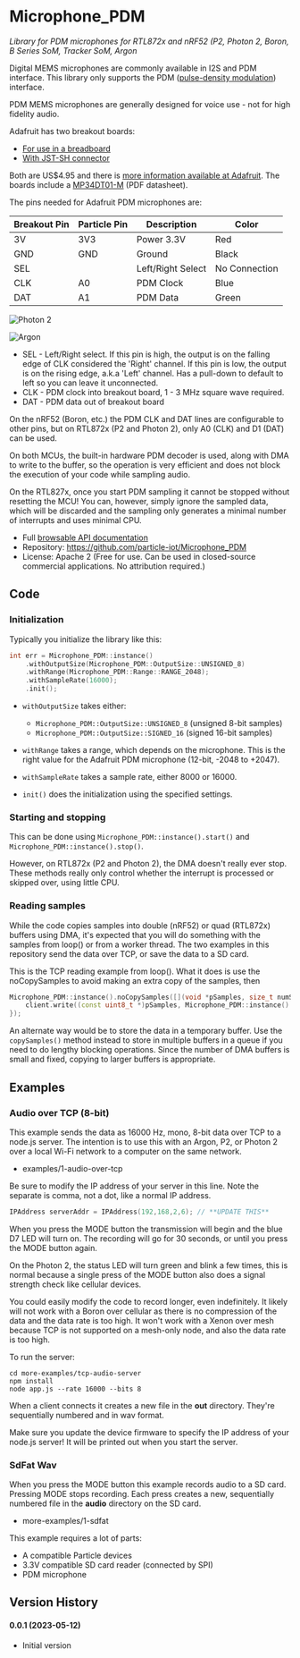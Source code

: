 # Microphone_PDM

*Library for PDM microphones for RTL872x and nRF52 (P2, Photon 2, Boron, B Series SoM, Tracker SoM, Argon*

Digital MEMS microphones are commonly available in I2S and PDM interface. This library only supports the 
PDM ([pulse-density modulation](https://en.wikipedia.org/wiki/Pulse-density_modulation)) interface. 

PDM MEMS microphones are generally designed for voice use - not for high fidelity audio. 

Adafruit has two breakout boards:

- [For use in a breadboard](https://www.adafruit.com/product/3492) 
- [With JST-SH connector](https://www.adafruit.com/product/4346)

Both are US$4.95 and there is [more information available at Adafruit](https://learn.adafruit.com/adafruit-pdm-microphone-breakout/). The boards include a [MP34DT01-M](https://cdn-learn.adafruit.com/assets/assets/000/049/977/original/MP34DT01-M.pdf) (PDF datasheet).

The pins needed for Adafruit PDM microphones are:

| Breakout Pin | Particle Pin | Description | Color |
| --- | --- | --- | --- |
| 3V | 3V3 | Power 3.3V | Red |
| GND | GND | Ground | Black |
| SEL | | Left/Right Select | No Connection |
| CLK | A0 | PDM Clock | Blue | 
| DAT | A1 | PDM Data | Green | 

![Photon 2](images/photon2.png)

![Argon](images/argon.png)

- SEL - Left/Right select. If this pin is high, the output is on the falling edge of CLK considered the 'Right' channel. If this pin is low, the output is on the rising edge, a.k.a 'Left' channel. Has a pull-down to default to left so you can leave it unconnected.
- CLK - PDM clock into breakout board, 1 - 3 MHz square wave required.
- DAT - PDM data out of breakout board

On the nRF52 (Boron, etc.) the PDM CLK and DAT lines are configurable to other pins, but on RTL872x (P2 and Photon 2), only A0 (CLK) and D1 (DAT) can be used.

On both MCUs, the built-in hardware PDM decoder is used, along with DMA to write to the buffer, so the operation is 
very efficient and does not block the execution of your code while sampling audio.

On the RTL827x, once you start PDM sampling it cannot be stopped without resetting the MCU! You can, however, simply ignore the sampled data, which will be discarded and the sampling only generates a minimal number of interrupts and uses minimal CPU.

- Full [browsable API documentation](https://particle-iot.github.io/Microphone_PDM/)
- Repository: https://github.com/particle-iot/Microphone_PDM
- License: Apache 2 (Free for use. Can be used in closed-source commercial applications. No attribution required.)

## Code

### Initialization

Typically you initialize the library like this:

```cpp
int err = Microphone_PDM::instance()
    .withOutputSize(Microphone_PDM::OutputSize::UNSIGNED_8)
    .withRange(Microphone_PDM::Range::RANGE_2048);
    .withSampleRate(16000);
    .init();
```    

- `withOutputSize` takes either:
  - `Microphone_PDM::OutputSize::UNSIGNED_8` (unsigned 8-bit samples)
  - `Microphone_PDM::OutputSize::SIGNED_16` (signed 16-bit samples)

- `withRange` takes a range, which depends on the microphone. This is the right value for the Adafruit PDM microphone (12-bit, -2048 to +2047).

- `withSampleRate` takes a sample rate, either 8000 or 16000. 

- `init()` does the initialization using the specified settings.

### Starting and stopping

This can be done using `Microphone_PDM::instance().start()` and `Microphone_PDM::instance().stop()`.

However, on RTL872x (P2 and Photon 2), the DMA doesn't really ever stop. These methods really only control whether the interrupt is 
processed or skipped over, using little CPU. 

### Reading samples

While the code copies samples into double (nRF52) or quad (RTL872x) buffers using DMA, it's expected that you will do something with 
the samples from loop() or from a worker thread. The two examples in this repository send the data over TCP, or save the data to a SD card.

This is the TCP reading example from loop(). What it does is use the noCopySamples to avoid making an extra copy of the samples, then 

```cpp
Microphone_PDM::instance().noCopySamples([](void *pSamples, size_t numSamples) {
    client.write((const uint8_t *)pSamples, Microphone_PDM::instance().getBufferSizeInBytes());
});
```

An alternate way would be to store the data in a temporary buffer. Use the `copySamples()` method instead to store in multiple buffers in a queue if you need to do 
lengthy blocking operations. Since the number of DMA buffers is small and fixed, copying to larger buffers is appropriate.


## Examples

### Audio over TCP (8-bit)

This example sends the data as 16000 Hz, mono, 8-bit data over TCP to a node.js server. The intention is to use this with an Argon, P2, or Photon 2 over a local Wi-Fi network to a computer on the same network.

- examples/1-audio-over-tcp

Be sure to modify the IP address of your server in this line. Note the separate is comma, not a dot, like a normal IP address.

```cpp
IPAddress serverAddr = IPAddress(192,168,2,6); // **UPDATE THIS**
```

When you press the MODE button the transmission will begin and the blue D7 LED will turn on. The recording will go for 30 seconds, or until you press the MODE button again. 

On the Photon 2, the status LED will turn green and blink a few times, this is normal because a single press of the MODE button also does a signal strength check like cellular devices.

You could easily modify the code to record longer, even indefinitely. It likely will not work  with a Boron over cellular as there is no compression of the data and the data rate is too high. It won't work with a Xenon over mesh because TCP is not supported on a mesh-only node, and also the data rate is too high.

To run the server:

```
cd more-examples/tcp-audio-server
npm install
node app.js --rate 16000 --bits 8
```

When a client connects it creates a new file in the **out** directory. They're sequentially numbered and in wav format.

Make sure you update the device firmware to specify the IP address of your node.js server! It will be printed out when you start the server.


### SdFat Wav 

When you press the MODE button this example records audio to a SD card. Pressing MODE stops recording. Each press creates a new, sequentially numbered file in the **audio** directory on the SD card.

- more-examples/1-sdfat

This example requires a lot of parts:

- A compatible Particle devices
- 3.3V compatible SD card reader (connected by SPI)
- PDM microphone


## Version History

#### 0.0.1 (2023-05-12)

- Initial version




